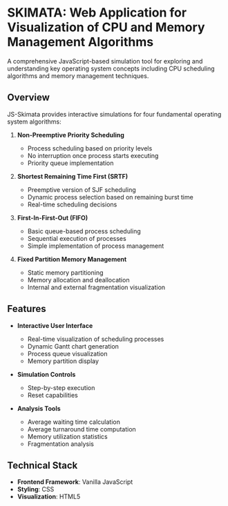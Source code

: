 # SKIMATA: Web Application for Visualization of CPU and Memory Management Algorithms

A comprehensive JavaScript-based simulation tool for exploring and understanding key operating system concepts including CPU scheduling algorithms and memory management techniques.

## Overview

JS-Skimata provides interactive simulations for four fundamental operating system algorithms:

1. **Non-Preemptive Priority Scheduling**
   - Process scheduling based on priority levels
   - No interruption once process starts executing
   - Priority queue implementation

2. **Shortest Remaining Time First (SRTF)**
   - Preemptive version of SJF scheduling
   - Dynamic process selection based on remaining burst time
   - Real-time scheduling decisions

3. **First-In-First-Out (FIFO)**
   - Basic queue-based process scheduling
   - Sequential execution of processes
   - Simple implementation of process management

4. **Fixed Partition Memory Management**
   - Static memory partitioning
   - Memory allocation and deallocation
   - Internal and external fragmentation visualization

## Features

- **Interactive User Interface**
  - Real-time visualization of scheduling processes
  - Dynamic Gantt chart generation
  - Process queue visualization
  - Memory partition display
  
- **Simulation Controls**
  - Step-by-step execution
  - Reset capabilities
  
- **Analysis Tools**
  - Average waiting time calculation
  - Average turnaround time computation
  - Memory utilization statistics
  - Fragmentation analysis

## Technical Stack

- **Frontend Framework**: Vanilla JavaScript
- **Styling**: CSS
- **Visualization**: HTML5
